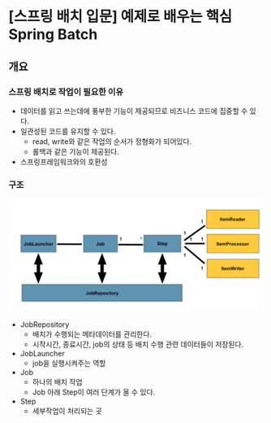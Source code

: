 # [스프링 배치 입문] 예제로 배우는 핵심 Spring Batch

## 개요

### 스프링 배치로 작업이 필요한 이유
- 데이터를 읽고 쓰는데에 풍부한 기능이 제공되므로 비즈니스 코드에 집중할 수 있다.
- 일관성된 코드를 유지할 수 있다.
    - read, write와 같은 작업의 순서가 정형화가 되어있다.
    - 롤백과 같은 기능이 제공된다.
- 스프링프레임워크와의 호환성

### 구조
![main](./img/bat1.png)
- JobRepository
    - 배치가 수행되는 메타데이터를 관리한다.
    - 시작시간, 종료시간, job의 상태 등 배치 수행 관련 데이터들이 저장된다.
- JobLauncher
    - job을 실행시켜주는 역할
- Job
    - 하나의 배치 작업
    - Job 아래 Step이 여러 단계가 올 수 있다.
- Step
    - 세부작업이 처리되는 곳